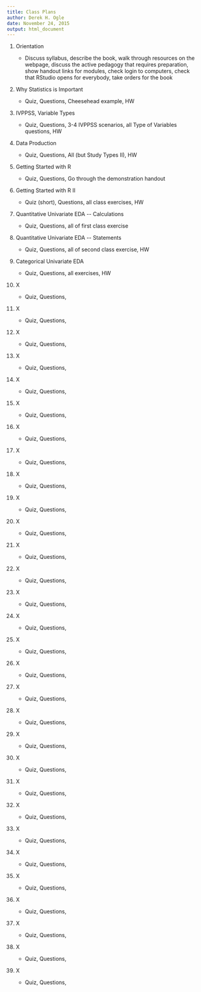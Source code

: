 ```yaml
---
title: Class Plans
author: Derek H. Ogle
date: November 24, 2015
output: html_document
---
```


1. Orientation
    * Discuss syllabus, describe the book, walk through resources on the webpage, discuss the active pedagogy that requires preparation, show handout links for modules, check login to computers, check that RStudio opens for everybody, take orders for the book

1. Why Statistics is Important
    * Quiz, Questions, Cheesehead example, HW

1. IVPPSS, Variable Types
    * Quiz, Questions, 3-4 IVPPSS scenarios, all Type of Variables questions, HW

1. Data Production
    * Quiz, Questions, All (but Study Types II), HW

1. Getting Started with R
    * Quiz, Questions, Go through the demonstration handout

1. Getting Started with R II
    * Quiz (short), Questions, all class exercises, HW

1. Quantitative Univariate EDA -- Calculations
    * Quiz, Questions, all of first class exercise

1. Quantitative Univariate EDA -- Statements
    * Quiz, Questions, all of second class exercise, HW

1. Categorical Univariate EDA
    * Quiz, Questions, all exercises, HW

1. X
    * Quiz, Questions, 

1. X
    * Quiz, Questions, 

1. X
    * Quiz, Questions, 

1. X
    * Quiz, Questions, 

1. X
    * Quiz, Questions, 

1. X
    * Quiz, Questions, 

1. X
    * Quiz, Questions, 

1. X
    * Quiz, Questions, 

1. X
    * Quiz, Questions, 

1. X
    * Quiz, Questions, 

1. X
    * Quiz, Questions, 

1. X
    * Quiz, Questions, 

1. X
    * Quiz, Questions, 

1. X
    * Quiz, Questions, 

1. X
    * Quiz, Questions, 

1. X
    * Quiz, Questions, 

1. X
    * Quiz, Questions, 

1. X
    * Quiz, Questions, 

1. X
    * Quiz, Questions, 

1. X
    * Quiz, Questions, 

1. X
    * Quiz, Questions, 

1. X
    * Quiz, Questions, 

1. X
    * Quiz, Questions, 

1. X
    * Quiz, Questions, 

1. X
    * Quiz, Questions, 

1. X
    * Quiz, Questions, 

1. X
    * Quiz, Questions, 

1. X
    * Quiz, Questions, 

1. X
    * Quiz, Questions, 

1. X
    * Quiz, Questions, 
